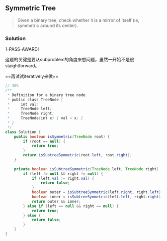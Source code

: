 ## Symmetric Tree

>  Given a binary tree, check whether it is a mirror of itself (ie, symmetric around its center).

### Solution

1-PASS-AWARD!

这题的关键是要从subproblem的角度来想问题，虽然一开始不是很staightforward。

==再试试iteratively来做==

```java
// 30%
/**
 * Definition for a binary tree node.
 * public class TreeNode {
 *     int val;
 *     TreeNode left;
 *     TreeNode right;
 *     TreeNode(int x) { val = x; }
 * }
 */
class Solution {
    public boolean isSymmetric(TreeNode root) {
        if (root == null) {
            return true;
        }
        return isSubtreeSymmetric(root.left, root.right);
    }
    
    private boolean isSubtreeSymmetric(TreeNode left, TreeNode right) {
        if (left != null && right != null) {
            if (left.val != right.val) {
                return false;
            }
            boolean outer = isSubtreeSymmetric(left.right, right.left);
            boolean inner = isSubtreeSymmetric(left.left, right.right);
            return outer && inner;
        } else if (left == null && right == null) {
            return true;
        } else {
            return false;
        }
    }
}
```

